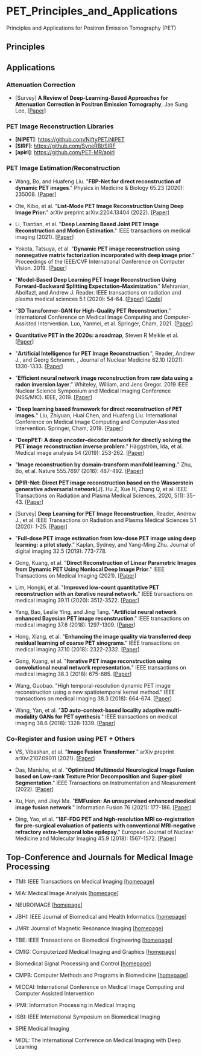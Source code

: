 # PET_Principles_and_Applications
Principles and Applications for Positron Emission Tomography (PET) 





## Principles






## Applications 




### Attenuation Correction
* [Survey] **A Review of Deep-Learning-Based Approaches for Attenuation Correction in Positron Emission Tomography**, Jae Sung Lee, 
[[Paper](https://ieeexplore.ieee.org/stamp/stamp.jsp?arnumber=9143173&tag=1)] 



### PET Image Reconstruction Libraries 
* **[NIPET]**: https://github.com/NiftyPET/NIPET
* **[SIRF]**: https://github.com/SyneRBI/SIRF
* **[apirl]**: https://github.com/PET-MR/apirl



### PET Image Estimation/Reconstruction 

* Wang, Bo, and Huafeng Liu. "**FBP-Net for direct reconstruction of dynamic PET images**." Physics in Medicine & Biology 65.23 (2020): 235008. [[Paper](https://iopscience.iop.org/article/10.1088/1361-6560/abc09d/pdf)]

* Ote, Kibo, et al. "**List-Mode PET Image Reconstruction Using Deep Image Prior.**" arXiv preprint arXiv:2204.13404 (2022). [[Paper](https://arxiv.org/ftp/arxiv/papers/2204/2204.13404.pdf)]

* Li, Tiantian, et al. "**Deep Learning Based Joint PET Image Reconstruction and Motion Estimation**." IEEE transactions on medical imaging (2021). [[Paper](https://ieeexplore.ieee.org/stamp/stamp.jsp?tp=&arnumber=9656180)]

* Yokota, Tatsuya, et al. "**Dynamic PET image reconstruction using nonnegative matrix factorization incorporated with deep image prior**." Proceedings of the IEEE/CVF International Conference on Computer Vision. 2019. [[Paper](https://openaccess.thecvf.com/content_ICCV_2019/papers/Yokota_Dynamic_PET_Image_Reconstruction_Using_Nonnegative_Matrix_Factorization_Incorporated_With_ICCV_2019_paper.pdf)]

* "**Model-Based Deep Learning PET Image Reconstruction Using Forward–Backward Splitting Expectation–Maximization**." Mehranian, Abolfazl, and Andrew J. Reader.  IEEE transactions on radiation and plasma medical sciences 5.1 (2020): 54-64. [[Paper](https://ieeexplore.ieee.org/stamp/stamp.jsp?tp=&arnumber=9123435)] [[Code](https://github.com/Abolfazl-Mehranian/FBSEM)]

* "**3D Transformer-GAN for High-Quality PET Reconstruction**." International Conference on Medical Image Computing and Computer-Assisted Intervention. Luo, Yanmei, et al.  Springer, Cham, 2021. [[Paper](https://ahueducn-my.sharepoint.com/:b:/g/personal/xiaowang_ahu_edu_cn/EcjkjYQ8NBNJgFJZ0Emy5KgBpESGDT6cEGlhg1aEaplexQ?e=GzGUo4)]


* **Quantitative PET in the 2020s: a roadmap**, Steven R Meikle et al. [[Paper](https://iopscience.iop.org/article/10.1088/1361-6560/abd4f7/pdf)]


* "**Artificial Intelligence for PET Image Reconstruction**.", Reader, Andrew J., and Georg Schramm. , Journal of Nuclear Medicine 62.10 (2021): 1330-1333.
[[Paper](https://jnm.snmjournals.org/content/jnumed/62/10/1330.full.pdf)]


* "**Efficient neural network image reconstruction from raw data using a radon inversion layer**." Whiteley, William, and Jens Gregor.  2019 IEEE Nuclear Science Symposium and Medical Imaging Conference (NSS/MIC). IEEE, 2019. [[Paper](https://ieeexplore.ieee.org/abstract/document/9059967)]

* "**Deep learning based framework for direct reconstruction of PET images.**" Liu, Zhiyuan, Huai Chen, and Huafeng Liu. International Conference on Medical Image Computing and Computer-Assisted Intervention. Springer, Cham, 2019. [[Paper](https://link.springer.com/chapter/10.1007/978-3-030-32248-9_6)]

* "**DeepPET: A deep encoder–decoder network for directly solving the PET image reconstruction inverse problem**." Häggström, Ida, et al.  Medical image analysis 54 (2019): 253-262. [[Paper](https://www.ncbi.nlm.nih.gov/pmc/articles/PMC6537887/)]


* "**Image reconstruction by domain-transform manifold learning.**" Zhu, Bo, et al. Nature 555.7697 (2018): 487-492. 
[[Paper](https://www.nature.com/articles/nature25988.pdf)]


* **DPIR-Net: Direct PET image reconstruction based on the Wasserstein generative adversarial network**[J]. Hu Z, Xue H, Zhang Q, et al. IEEE Transactions on Radiation and Plasma Medical Sciences, 2020, 5(1): 35-43. 
[[Paper](https://ieeexplore.ieee.org/stamp/stamp.jsp?tp=&arnumber=9096387)]


* [Survey] **Deep Learning for PET Image Reconstruction**, Reader, Andrew J., et al. IEEE Transactions on Radiation and Plasma Medical Sciences 5.1 (2020): 1-25. 
[[Paper](https://ieeexplore.ieee.org/stamp/stamp.jsp?tp=&arnumber=9161006)] 






* "**Full-dose PET image estimation from low-dose PET image using deep learning: a pilot study**." Kaplan, Sydney, and Yang-Ming Zhu.  Journal of digital imaging 32.5 (2019): 773-778.

* Gong, Kuang, et al. "**Direct Reconstruction of Linear Parametric Images from Dynamic PET Using Nonlocal Deep Image Prior**." IEEE Transactions on Medical Imaging (2021). [[Paper](https://ieeexplore.ieee.org/abstract/document/9576711/)] 

* Lim, Hongki, et al. "**Improved low-count quantitative PET reconstruction with an iterative neural network.**" IEEE transactions on medical imaging 39.11 (2020): 3512-3522. [[Paper](https://ieeexplore.ieee.org/abstract/document/9103596/)] 

* Yang, Bao, Leslie Ying, and Jing Tang. "**Artificial neural network enhanced Bayesian PET image reconstruction**." IEEE transactions on medical imaging 37.6 (2018): 1297-1309. [[Paper](https://ieeexplore.ieee.org/abstract/document/8283659/)] 

* Hong, Xiang, et al. "**Enhancing the image quality via transferred deep residual learning of coarse PET sinograms**." IEEE transactions on medical imaging 37.10 (2018): 2322-2332. [[Paper](https://ieeexplore.ieee.org/abstract/document/8349945/)] 

* Gong, Kuang, et al. "**Iterative PET image reconstruction using convolutional neural network representation.**" IEEE transactions on medical imaging 38.3 (2018): 675-685. [[Paper](https://ieeexplore.ieee.org/abstract/document/8463596/)] 

* Wang, Guobao. "High temporal-resolution dynamic PET image reconstruction using a new spatiotemporal kernel method." IEEE transactions on medical imaging 38.3 (2018): 664-674. [[Paper](https://ieeexplore.ieee.org/abstract/document/8463582/)] 

* Wang, Yan, et al. "**3D auto-context-based locality adaptive multi-modality GANs for PET synthesis**." IEEE transactions on medical imaging 38.6 (2018): 1328-1339. [[Paper](https://ieeexplore.ieee.org/abstract/document/8552676/)] 










### Co-Register and fusion using PET + Others 
* VS, Vibashan, et al. "**Image Fusion Transformer**." arXiv preprint arXiv:2107.09011 (2021).  [[Paper](https://arxiv.org/abs/2107.09011)] 

* Das, Manisha, et al. "**Optimized Multimodal Neurological Image Fusion based on Low-rank Texture Prior Decomposition and Super-pixel Segmentation**." IEEE Transactions on Instrumentation and Measurement (2022). [[Paper](https://ieeexplore.ieee.org/abstract/document/9750055/)] 

* Xu, Han, and Jiayi Ma. "**EMFusion: An unsupervised enhanced medical image fusion network**." Information Fusion 76 (2021): 177-186. [[Paper](https://www.sciencedirect.com/science/article/pii/S1566253521001275)] 

* Ding, Yao, et al. "**18F-FDG PET and high-resolution MRI co-registration for pre-surgical evaluation of patients with conventional MRI-negative refractory extra-temporal lobe epilepsy**." European Journal of Nuclear Medicine and Molecular Imaging 45.9 (2018): 1567-1572. [[Paper](https://link.springer.com/article/10.1007/s00259-018-4017-0)] 













## Top-Conference and Journals for Medical Image Processing

* TMI: IEEE Transactions on Medical Imaging [[homepage](https://ieeexplore.ieee.org/xpl/RecentIssue.jsp?punumber=42)]
* MIA: Medical Image Analysis [[homepage](https://www.journals.elsevier.com/medical-image-analysis)]
* NEUROIMAGE [[homepage](https://www.journals.elsevier.com/neuroimage)]
* JBHI: IEEE Journal of Biomedical and Health Informatics [[homepage](https://ieeexplore.ieee.org/xpl/RecentIssue.jsp?punumber=6221020)]
* JMRI: Journal of Magnetic Resonance Imaging [[homepage](https://onlinelibrary.wiley.com/journal/15222586)]
* TBE: IEEE Transactions on Biomedical Engineering [[homepage](https://ieeexplore.ieee.org/xpl/RecentIssue.jsp?punumber=10)]
* CMIG: Computerized Medical Imaging and Graphics [[homepage](https://www.sciencedirect.com/journal/computerized-medical-imaging-and-graphics/vol/98/suppl/C)]
* Biomedical Signal Processing and Control [[homepage](https://www.journals.elsevier.com/biomedical-signal-processing-and-control)]
* CMPB: Computer Methods and Programs in Biomedicine [[homepage](https://www.journals.elsevier.com/computer-methods-and-programs-in-biomedicine)]

* MICCAI: International Conference on Medical Image Computing and Computer Assisted Intervention
* IPMI: Information Processing in Medical Imaging
* ISBI: IEEE International Symposium on Biomedical Imaging
* SPIE Medical Imaging
* MIDL: The International Conference on Medical Imaging with Deep Learning







